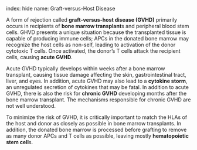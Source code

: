 index: hide
name: Graft-versus-Host Disease

A form of rejection called  **graft-versus-host disease (GVHD)** primarily occurs in recipients of  **bone marrow transplant**s and peripheral blood stem cells. GHVD presents a unique situation because the transplanted tissue is capable of producing immune cells; APCs in the donated bone marrow may recognize the host cells as non-self, leading to activation of the donor cytotoxic T cells. Once activated, the donor’s T cells attack the recipient cells, causing  **acute GVHD**.

Acute GVHD typically develops within weeks after a bone marrow transplant, causing tissue damage affecting the skin, gastrointestinal tract, liver, and eyes. In addition, acute GVHD may also lead to a  **cytokine storm**, an unregulated secretion of cytokines that may be fatal. In addition to acute GVHD, there is also the risk for  **chronic GVHD** developing months after the bone marrow transplant. The mechanisms responsible for chronic GVHD are not well understood.

To minimize the risk of GVHD, it is critically important to match the HLAs of the host and donor as closely as possible in bone marrow transplants. In addition, the donated bone marrow is processed before grafting to remove as many donor APCs and T cells as possible, leaving mostly  **hematopoietic stem cell**s.
